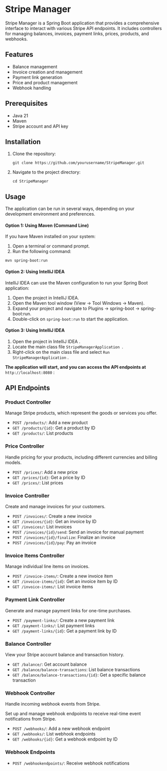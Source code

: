 # Stripe Manager

Stripe Manager is a Spring Boot application that provides a comprehensive interface to interact with various Stripe API endpoints. It includes controllers for managing balances, invoices, payment links, prices, products, and webhooks.


## Features

- Balance management
- Invoice creation and management
- Payment link generation
- Price and product management
- Webhook handling


## Prerequisites

- Java 21
- Maven
- Stripe account and API key

## Installation

1. Clone the repository:
   ```
   git clone https://github.com/yourusername/StripeManager.git
   ```
2. Navigate to the project directory:
   ```
   cd StripeManager
   ```
## Usage

The application can be run in several ways, depending on your development environment and preferences.

#### Option 1: Using Maven (Command Line)

If you have Maven installed on your system:

1. Open a terminal or command prompt.
2. Run the following command:

```
mvn spring-boot:run
```

#### Option 2: Using IntelliJ IDEA

IntelliJ IDEA can use the Maven configuration to run your Spring Boot application:

1. Open the project in IntelliJ IDEA.
2. Open the Maven tool window (View -> Tool Windows -> Maven).
3. Expand your project and navigate to Plugins -> spring-boot -> spring-boot:run.
4. Double-click on `spring-boot:run` to start the application.


#### Option 3: Using IntelliJ IDEA


1. Open the project in IntelliJ IDEA .
2. Locate the main class file `StripeManagerApplication `.
3. Right-click on the main class file and select `Run StripeManagerApplication` .

**The application will start, and you can access the API endpoints at** `http://localhost:8080` :



## API Endpoints

### Product Controller

Manage Stripe products, which represent the goods or services you offer.

- `POST /products/`: Add a new product
- `GET /products/{id}`: Get a product by ID
- `GET /products/`: List products

### Price Controller

Handle pricing for your products, including different currencies and billing models.

- `POST /prices/`: Add a new price
- `GET /prices/{id}`: Get a price by ID
- `GET /prices/`: List prices

### Invoice Controller

Create and manage invoices for your customers.

- `POST /invoices/`: Create a new invoice
- `GET /invoices/{id}`: Get an invoice by ID
- `GET /invoices/`: List invoices
- `POST /invoices/{id}/send`: Send an invoice for manual payment
- `POST /invoices/{id}/finalize`: Finalize an invoice
- `POST /invoices/{id}/pay`: Pay an invoice

### Invoice Items Controller

Manage individual line items on invoices.

- `POST /invoice-items/`: Create a new invoice item
- `GET /invoice-items/{id}`: Get an invoice item by ID
- `GET /invoice-items/`: List invoice items


### Payment Link Controller

Generate and manage payment links for one-time purchases.

- `POST /payment-links/`: Create a new payment link
- `GET /payment-links/`: List payment links
- `GET /payment-links/{id}`: Get a payment link by ID


### Balance Controller

View your Stripe account balance and transaction history.

- `GET /balance/`: Get account balance
- `GET /balance/balance-transactions`: List balance transactions
- `GET /balance/balance-transactions/{id}`: Get a specific balance transaction

### Webhook Controller

Handle incoming webhook events from Stripe.

Set up and manage webhook endpoints to receive real-time event notifications from Stripe.

- `POST /webhooks/`: Add a new webhook endpoint
- `GET /webhooks/`: List webhook endpoints
- `GET /webhooks/{id}`: Get a webhook endpoint by ID

### Webhook Endpoints

- `POST /webhookendpoints/`: Receive webhook notifications
